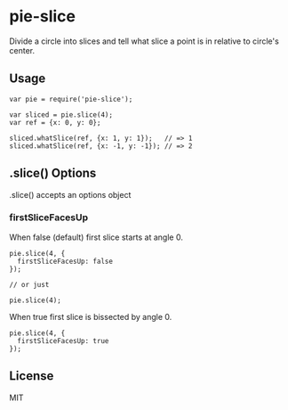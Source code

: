 # pie-slice

Divide a circle into slices and tell what slice a point is in relative to circle's center.

## Usage

```
var pie = require('pie-slice');

var sliced = pie.slice(4);
var ref = {x: 0, y: 0};

sliced.whatSlice(ref, {x: 1, y: 1});   // => 1
sliced.whatSlice(ref, {x: -1, y: -1}); // => 2
```

## .slice() Options

.slice() accepts an options object

### firstSliceFacesUp

When false (default) first slice starts at angle 0.

```
pie.slice(4, {
  firstSliceFacesUp: false
});

// or just

pie.slice(4);
```

When true first slice is bissected by angle 0.

```
pie.slice(4, {
  firstSliceFacesUp: true
});
```

## License

MIT